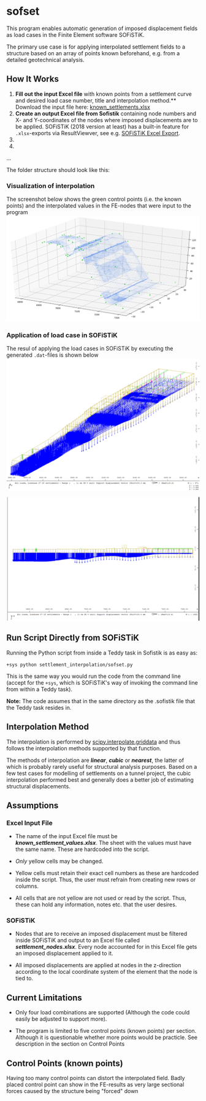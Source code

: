 # sofset
This program enables automatic generation of imposed displacement fields as load cases in the Finite Element software SOFiSTiK. 

The primary use case is for applying interpolated settlement fields to a structure based on an array of points known beforehand, e.g. from a detailed geotechnical analysis. 


## How It Works


1. **Fill out the input Excel file** with known points from a settlement curve and desired load case number, title and interpolation method.** 
Download the input file here: [known_settlements.xlsx](https://github.com/timskovjacobsen/sofset/raw/master/input/known_settlement_values.xlsx)
2. **Create an output Excel file from Sofistik** containing node numbers and X- and Y-coordinates of the nodes where imposed displacements are to be applied. SOFiSTiK (2018 version at least) has a built-in feature for `.xlsx`-exports via ResultViewver, see e.g. [SOFiSTiK Excel Export](https://www.sofistik.de/documentation/2018/en/tutorials/listoftutorials/general-workflows/export_results_to_excel.htm). 
3. 
4. 
...

The folder structure should look like this:



### Visualization of interpolation
The screenshot below shows the green control points (i.e. the known points) and the interpolated values in the FE-nodes that were input to the program
![3D_plot from script](https://github.com/timskovjacobsen/sofset/blob/assets/Interpolation_3D_plot.PNG)

### Application of load case in SOFiSTiK
The resul of applying the load cases in SOFiSTiK by executing the generated `.dat`-files is shown below
![3D_plot from script](https://github.com/timskovjacobsen/sofset/blob/assets/Settlements_interpolated_by_Python.PNG)

![3D_plot from script](https://github.com/timskovjacobsen/sofset/blob/assets/Settlements_interpolated_by_Python_XZ_plane.PNG)

## Run Script Directly from SOFiSTiK
Running the Python script from inside a Teddy task in Sofistik is as easy as:

```
+sys python settlement_interpolation/sofset.py
```
This is the same way you would run the code from the command line (accept for the `+sys`, which is SOFiSTiK's way of invoking the command line from within a Teddy task).

**Note:** The code assumes that in the same directory as the .sofistik file that the Teddy task resides in.

## Interpolation Method

The interpolation is performed by [scipy.interpolate.griddata](https://docs.scipy.org/doc/scipy/reference/generated/scipy.interpolate.griddata.html) and thus follows the interpolation methods supported by that function. 

The methods of interpolation are ***linear***, ***cubic*** or ***nearest***, the latter of which is probably rarely useful for structural analysis purposes. Based on a few test cases for modelling of settlements on a tunnel project, the cubic interpolation performed best and generally does a better job of estimating structural displacements. 

## Assumptions

### Excel Input File
   * The name of the input Excel file must be ***known_settlement_values.xlsx***. The sheet with the values must have the same name. These are hardcoded into the script.

   * *Only* yellow cells may be changed.
   
   * Yellow cells must retain their exact cell numbers as these are hardcoded inside the script. Thus, the user must refrain from creating new rows or columns.     
   
   * All cells that are not yellow are not used or read by the script. Thus, these can hold any information, notes etc. that the user desires. 

### SOFiSTiK      
   * Nodes that are to receive an imposed displacement must be filtered inside SOFiSTiK and output to an Excel file called ***settlement_nodes.xlsx***. Every node accounted for in this Excel file gets an imposed displacement applied to it.
   
   * All imposed displacements are applied at nodes in the z-direction according to the local coordinate system of the element that the node is tied to.  


## Current Limitations

* Only four load combinations are supported (Although the code could easily be adjusted to support more). 

* The program is limited to five control points (known points) per section. Although it is questionable whether more points would be practicle. See description in the section on Control Points

## Control Points (known points)

Having too many control points can distort the interpolated field. Badly placed control point can show in the FE-results as very large sectional forces caused by the structure being "forced" down 
